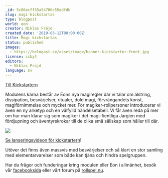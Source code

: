 ```yaml
---
_id: 5c86ecff35a54706c55edfdb
slug: magi-kickstartas
type: blogpost
world: eon
creator: Niklas Fröjd
created_date: '2019-03-12T08:00:00Z'
title: Magi kickstartas
status: published
images:
  - https://helmgast.se/asset/image/banner-kickstarter-front.jpg
license: ccby4
editors:
  - Niklas Fröjd
language: sv
---
```

[Till Kickstartern](https://www.kickstarter.com/projects/helmgast/eon-modul-magi-den-forbjudna-konsten)

Modulens kärna består av Eons nya magiregler där vi talar om alstring, dissipation, besvärjelser, ritualer, dold magi, förvrängandets konst, magiförnimmelse och mycket mer. För magiker-rollpersoner introducerar vi även en ny arketyp och en välfylld händelsetabell. Vi får även reda på mer om hur man klarar sig som magiker i det magi-fientliga Jargien med fördjupning och äventyrskrokar till de olika små sällskap som håller till där.

![](https://helmgast.se/asset/image/banner-bokbilder.jpg)

[Se lanseringsvideon för kickstartern](https://youtu.be/dyQLN3t4j1E)!

Utöver det finns även massvis med besvärjelser och så klart en stor samling med elementarvarelser som både kan tjäna och hindra spelgruppen.

Har du frågor och funderingar kring modulen eller Eon i allmänhet, besök vår [facebooksida](https://www.facebook.com/eonrollspelet/) eller vårt forum på [rollspel.nu](http://www.rollspel.nu/forum/specifika-rollspelsforum/eon).
